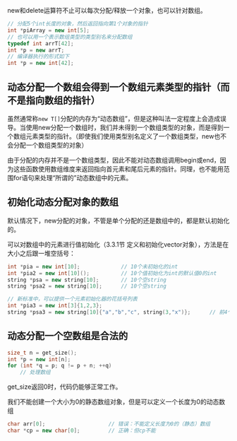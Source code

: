 new和delete运算符不止可以每次分配/释放一个对象，也可以针对数组。

``` c++
// 分配5个int长度的对象，然后返回指向第1个对象的指针
int *piArray = new int[5];
// 也可以用一个表示数组类型的类型别名来分配数组
typedef int arrT[42];
int *p = new arrT;
// 编译器执行的形式如下
int *p = new int[42];
```

## 动态分配一个数组会得到一个数组元素类型的指针（而不是指向数组的指针）

虽然通常称`new T[]`分配的内存为“动态数组”，但是这种叫法一定程度上会造成误导。当使用new分配一个数组时，我们并未得到一个数组类型的对象，而是得到一个数组元素类型的指针。（即使我们使用类型别名定义了一个数组类型，new也不会分配一个数组类型的对象）

由于分配的内存并不是一个数组类型，因此不能对动态数组调用begin或end，因为这些函数使用数组维度来返回指向首元素和尾后元素的指针。同理，也不能用范围for语句来处理“所谓的”动态数组中的元素。

## 初始化动态分配对象的数组

默认情况下，new分配的对象，不管是单个分配的还是数组中的，都是默认初始化的。

可以对数组中的元素进行值初始化（3.3.1节 定义和初始化vector对象），方法是在大小之后跟一堆空括号：

``` c++
int *pia = new int[10];				// 10个未初始化的int
int *pia2 = new int[10]();			// 10个值初始化为int的默认值0的int
string *psa = new string[10];		// 10个空string
string *psa2 = new string[10];		// 10个空string

// 新标准中，可以提供一个元素初始化器的花括号列表
int *pia3 = new int[3]{1,2,3};
string *psa3 = new string[10]{"a","b","c", string(3,"x")};		// 前4个用给定的初始化器初始化，剩余6个元素进行值初始化
```

## 动态分配一个空数组是合法的

``` c++
size_t n = get_size();
int *p = new int[n];
for (int *q = p; q != p + n; ++q)
    // 处理数组
```

get_size返回0时，代码仍能够正常工作。

我们不能创建一个大小为0的静态数组对象，但是可以定义一个长度为0的动态数组

``` c++
char arr[0];					// 错误：不能定义长度为0的（静态）数组		
char *cp = new char[0];			// 正确：但cp不能
```

